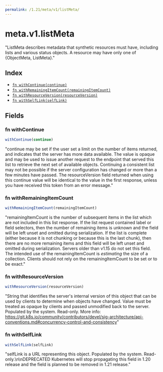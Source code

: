 ```yaml
---
permalink: /1.21/meta/v1/listMeta/
---
```


# meta.v1.listMeta

"ListMeta describes metadata that synthetic resources must have, including lists and various status objects. A resource may have only one of {ObjectMeta, ListMeta}."

## Index

* [`fn withContinue(continue)`](#fn-withcontinue)
* [`fn withRemainingItemCount(remainingItemCount)`](#fn-withremainingitemcount)
* [`fn withResourceVersion(resourceVersion)`](#fn-withresourceversion)
* [`fn withSelfLink(selfLink)`](#fn-withselflink)

## Fields

### fn withContinue

```ts
withContinue(continue)
```

"continue may be set if the user set a limit on the number of items returned, and indicates that the server has more data available. The value is opaque and may be used to issue another request to the endpoint that served this list to retrieve the next set of available objects. Continuing a consistent list may not be possible if the server configuration has changed or more than a few minutes have passed. The resourceVersion field returned when using this continue value will be identical to the value in the first response, unless you have received this token from an error message."

### fn withRemainingItemCount

```ts
withRemainingItemCount(remainingItemCount)
```

"remainingItemCount is the number of subsequent items in the list which are not included in this list response. If the list request contained label or field selectors, then the number of remaining items is unknown and the field will be left unset and omitted during serialization. If the list is complete (either because it is not chunking or because this is the last chunk), then there are no more remaining items and this field will be left unset and omitted during serialization. Servers older than v1.15 do not set this field. The intended use of the remainingItemCount is *estimating* the size of a collection. Clients should not rely on the remainingItemCount to be set or to be exact."

### fn withResourceVersion

```ts
withResourceVersion(resourceVersion)
```

"String that identifies the server's internal version of this object that can be used by clients to determine when objects have changed. Value must be treated as opaque by clients and passed unmodified back to the server. Populated by the system. Read-only. More info: https://git.k8s.io/community/contributors/devel/sig-architecture/api-conventions.md#concurrency-control-and-consistency"

### fn withSelfLink

```ts
withSelfLink(selfLink)
```

"selfLink is a URL representing this object. Populated by the system. Read-only.\n\nDEPRECATED Kubernetes will stop propagating this field in 1.20 release and the field is planned to be removed in 1.21 release."